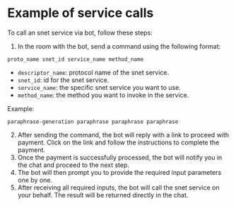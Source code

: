 # Example of service calls

To call an snet service via bot, follow these steps:

1. In the room with the bot, send a command using the following format:

```
proto_name snet_id service_name method_name
```

* `descriptor_name`: protocol name of the snet service.
* `snet_id`: id for the snet service.
* `service_name`: the specific snet service you want to use.
* `method_name`: the method you want to invoke in the service.

Example:

```
paraphrase-generation paraphrase paraphrase paraphrase
```

2. After sending the command, the bot will reply with a link to proceed with payment. Click on the link and follow the instructions to complete the payment.
3. Once the payment is successfully processed, the bot will notify you in the chat and proceed to the next step.
4. The bot will then prompt you to provide the required input parameters one by one.
5. After receiving all required inputs, the bot will call the snet service on your behalf. The result will be returned directly in the chat.
